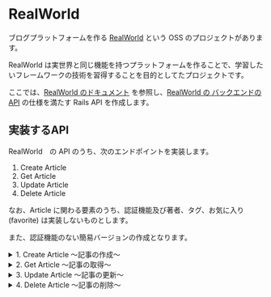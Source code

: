 # RealWorld

ブログプラットフォームを作る [RealWorld](https://github.com/gothinkster/realworld/tree/main) という OSS のプロジェクトがあります。

RealWorld は実世界と同じ機能を持つプラットフォームを作ることで、学習したいフレームワークの技術を習得することを目的としてたプロジェクトです。

ここでは、[RealWorld のドキュメント](https://realworld-docs.netlify.app/docs/intro) を参照し、[RealWorld の バックエンドの API](https://realworld-docs.netlify.app/docs/specs/backend-specs/introduction) の仕様を満たす Rails API を作成します。



## 実装するAPI

RealWorld　の API のうち、次のエンドポイントを実装します。

1. Create Article
2. Get Article
3. Update Article
4. Delete Article

なお、Article に関わる要素のうち、認証機能及び著者、タグ、お気に入り(favorite) は実装しないものとします。

また、認証機能のない簡易バージョンの作成となります。


<details>
  <summary>1. Create Article 〜記事の作成〜</summary>

記事を作成するためのエンドポイントを実装します。
- **エンドポイント**
```
POST /api/articles
```

- **リクエストボディ**
```json
{
  "article": {
    "title": "The return of Otani",
    "description": "Major League Baseball News.",
    "body": "Otani hit three consecutive home runs."
  }
}
```

- **レスポンスボディ**
```json
{
    "article": {
        "slug": "the-return-of-otani",
        "title": "The return of Otani",
        "description": "Major League Baseball News.",
        "body": "Otani hit three consecutive home runs.",
        "createdAt": "2023-06-22T11:59:38.145Z",
        "updatedAt": "2023-06-22T11:59:38.145Z"
    }
}
```
</details>


<details>
  <summary>2. Get Article 〜記事の取得〜</summary>

記事を取得するためのエンドポイントを実装します。
- **エンドポイント**
```
GET /api/articles/:slug

ex) GET /api/articles/the-return-of-otani
```

- **レスポンスボディ**
```json
{
  "article": {
    "slug": "the-return-of-otani",
        "title": "The return of Otani",
        "description": "Major League Baseball News.",
        "body": "Otani hit three consecutive home runs.",
        "createdAt": "2023-06-22T11:59:38.145Z",
        "updatedAt": "2023-06-22T11:59:38.145Z"
    }
}
```
</details>

<details>
  <summary>3. Update Article 〜記事の更新〜</summary>

記事を更新するためのエンドポイントを実装します。

- **エンドポイント**
```
PUT /api/articles/:slug

ex) PUT /api/articles/the-return-of-otani
```

- **リクエストボディ**
  - title：「Shohei」を追加
  - body：「three」→「five」へ変更
```json
{
  "article": {
    "title": "The return of Shohei Otani",
    "body": "Otani hit five consecutive home runs."
  }
}
```

- **レスポンスボディ**
```json
{
  "article": {
    "slug": "the-return-of-shohei-otani",
        "title": "The return of Shohei Otani",
        "description": "Major League Baseball News.",
        "body": "Otani hit five consecutive home runs.",
        "createdAt": "2023-06-22T11:59:38.145Z",
        "updatedAt": "2023-06-22T12:13:13.144Z"
    }
}
```
</details>


<details>
  <summary>4. Delete Article 〜記事の削除〜</summary>

記事を削除するためのエンドポイントを実装します。

- **エンドポイント**
```
DELETE /api/articles/:slug

ex) PUT /api/articles/the-return-of-shohei-otani
```
</details>
